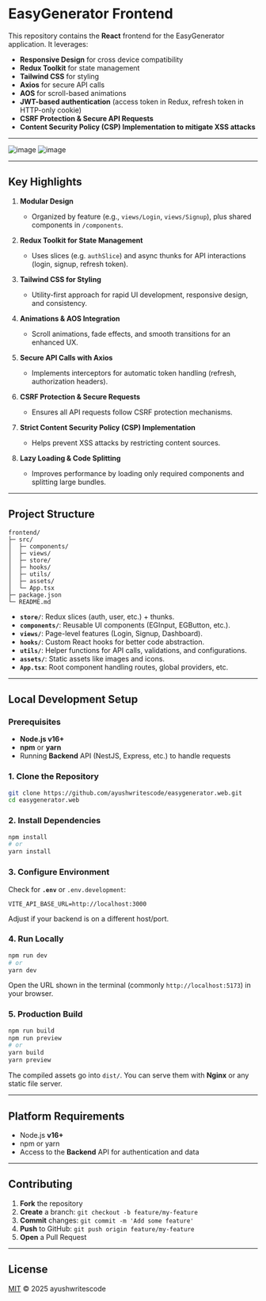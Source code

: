 # EasyGenerator Frontend

This repository contains the **React** frontend for the EasyGenerator application. It leverages:

- **Responsive Design** for cross device compatibility  
- **Redux Toolkit** for state management  
- **Tailwind CSS** for styling  
- **Axios** for secure API calls  
- **AOS** for scroll-based animations  
- **JWT-based authentication** (access token in Redux, refresh token in HTTP-only cookie)  
- **CSRF Protection & Secure API Requests**  
- **Content Security Policy (CSP) Implementation to mitigate XSS attacks**  

---

![image](https://github.com/user-attachments/assets/2403e443-fa49-4a97-8088-a7cd9aed5837) ![image](https://github.com/user-attachments/assets/48f158c5-37c5-4062-8d5e-bc348d6c3af2)


---

## Key Highlights

1. **Modular Design**  
   - Organized by feature (e.g., `views/Login`, `views/Signup`), plus shared components in `/components`.

2. **Redux Toolkit for State Management**  
   - Uses slices (e.g. `authSlice`) and async thunks for API interactions (login, signup, refresh token).

3. **Tailwind CSS for Styling**  
   - Utility-first approach for rapid UI development, responsive design, and consistency.

4. **Animations & AOS Integration**  
   - Scroll animations, fade effects, and smooth transitions for an enhanced UX.

5. **Secure API Calls with Axios**  
   - Implements interceptors for automatic token handling (refresh, authorization headers).

6. **CSRF Protection & Secure Requests**  
   - Ensures all API requests follow CSRF protection mechanisms.

7. **Strict Content Security Policy (CSP) Implementation**  
   - Helps prevent XSS attacks by restricting content sources.

8. **Lazy Loading & Code Splitting**  
   - Improves performance by loading only required components and splitting large bundles.

---

## Project Structure

```
frontend/
├─ src/
│  ├─ components/
│  ├─ views/
│  ├─ store/
│  ├─ hooks/
│  ├─ utils/
│  ├─ assets/
│  └─ App.tsx
├─ package.json
└─ README.md
```

- **`store/`**: Redux slices (auth, user, etc.) + thunks.  
- **`components/`**: Reusable UI components (EGInput, EGButton, etc.).  
- **`views/`**: Page-level features (Login, Signup, Dashboard).  
- **`hooks/`**: Custom React hooks for better code abstraction.  
- **`utils/`**: Helper functions for API calls, validations, and configurations.  
- **`assets/`**: Static assets like images and icons.  
- **`App.tsx`**: Root component handling routes, global providers, etc.

---

## Local Development Setup

### Prerequisites

- **Node.js v16+**
- **npm** or **yarn**
- Running **Backend** API (NestJS, Express, etc.) to handle requests

### 1. Clone the Repository

```bash
git clone https://github.com/ayushwritescode/easygenerator.web.git
cd easygenerator.web
```

### 2. Install Dependencies

```bash
npm install
# or
yarn install
```

### 3. Configure Environment

Check for **`.env`** or `.env.development`:
```
VITE_API_BASE_URL=http://localhost:3000
```
Adjust if your backend is on a different host/port.

### 4. Run Locally

```bash
npm run dev
# or
yarn dev
```

Open the URL shown in the terminal (commonly `http://localhost:5173`) in your browser.

### 5. Production Build

```bash
npm run build
npm run preview
# or
yarn build
yarn preview
```

The compiled assets go into `dist/`. You can serve them with **Nginx** or any static file server.

---

## Platform Requirements

- Node.js **v16+**
- npm or yarn
- Access to the **Backend** API for authentication and data

---

## Contributing

1. **Fork** the repository  
2. **Create** a branch: `git checkout -b feature/my-feature`  
3. **Commit** changes: `git commit -m 'Add some feature'`  
4. **Push** to GitHub: `git push origin feature/my-feature`  
5. **Open** a Pull Request  

---

## License

[MIT](LICENSE) © 2025 ayushwritescode

